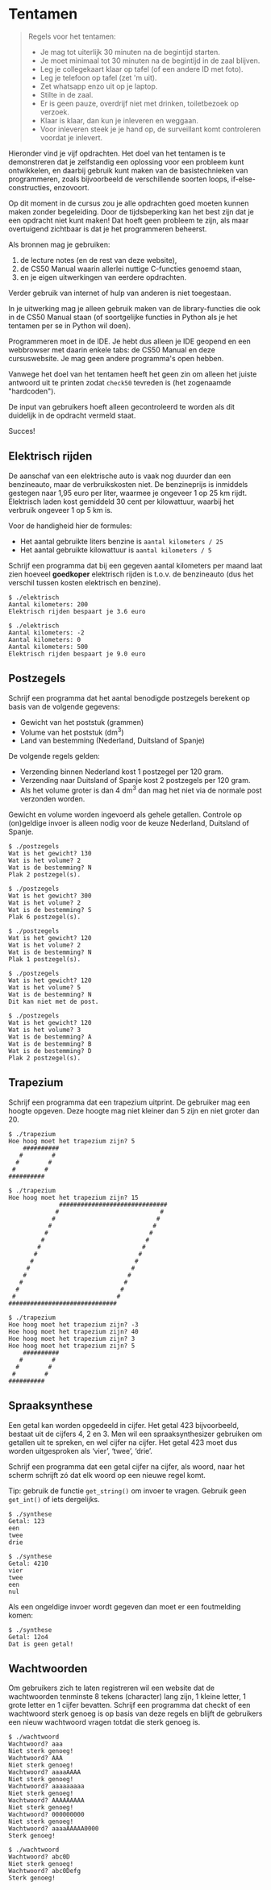 # Tentamen

> Regels voor het tentamen:
>
> - Je mag tot uiterlijk 30 minuten na de begintijd starten.
> - Je moet minimaal tot 30 minuten na de begintijd in de zaal blijven.
> - Leg je collegekaart klaar op tafel (of een andere ID met foto).
> - Leg je telefoon op tafel (zet 'm uit).
> - Zet whatsapp enzo uit op je laptop.
> - Stilte in de zaal.
> - Er is geen pauze, overdrijf niet met drinken, toiletbezoek op verzoek.
> - Klaar is klaar, dan kun je inleveren en weggaan.
> - Voor inleveren steek je je hand op, de surveillant komt controleren voordat je inlevert.

Hieronder vind je vijf opdrachten. Het doel van het tentamen is te demonstreren dat je zelfstandig een oplossing voor een probleem kunt ontwikkelen, en daarbij gebruik kunt maken van de basistechnieken van programmeren, zoals bijvoorbeeld de verschillende soorten loops, if-else-constructies, enzovoort.

Op dit moment in de cursus zou je alle opdrachten goed moeten kunnen maken zonder begeleiding. Door de tijdsbeperking kan het best zijn dat je een opdracht niet kunt maken! Dat hoeft geen probleem te zijn, als maar overtuigend zichtbaar is dat je het programmeren beheerst.

Als bronnen mag je gebruiken:

1. de lecture notes (en de rest van deze website),
2. de CS50 Manual waarin allerlei nuttige C-functies genoemd staan,
3. en je eigen uitwerkingen van eerdere opdrachten.

Verder gebruik van internet of hulp van anderen is niet toegestaan.

In je uitwerking mag je alleen gebruik maken van de library-functies die ook in de CS50 Manual staan (of soortgelijke functies in Python als je het tentamen per se in Python wil doen).

Programmeren moet in de IDE. Je hebt dus alleen je IDE geopend en een webbrowser met daarin enkele tabs: de CS50 Manual en deze cursuswebsite. Je mag geen andere programma's open hebben.

Vanwege het doel van het tentamen heeft het geen zin om alleen het juiste antwoord uit te printen zodat `check50` tevreden is (het zogenaamde "hardcoden").

De input van gebruikers hoeft alleen gecontroleerd te worden als dit duidelijk in de opdracht vermeld staat.

Succes!

## Elektrisch rijden

De aanschaf van een elektrische auto is vaak nog duurder dan een benzineauto, maar de verbruikskosten niet. De benzineprijs is inmiddels gestegen naar 1,95 euro per liter, waarmee je ongeveer 1 op 25 km rijdt. Elektrisch laden kost gemiddeld 30 cent per kilowattuur, waarbij het verbruik ongeveer 1 op 5 km is.

Voor de handigheid hier de formules:

- Het aantal gebruikte liters benzine is `aantal kilometers / 25`
- Het aantal gebruikte kilowattuur is `aantal kilometers / 5`

Schrijf een programma dat bij een gegeven aantal kilometers per maand laat zien hoeveel **goedkoper** elektrisch rijden is t.o.v. de benzineauto (dus het verschil tussen kosten elektrisch en benzine).

    $ ./elektrisch
    Aantal kilometers: 200
    Elektrisch rijden bespaart je 3.6 euro

    $ ./elektrisch
    Aantal kilometers: -2
    Aantal kilometers: 0
    Aantal kilometers: 500
    Elektrisch rijden bespaart je 9.0 euro

## Postzegels

Schrijf een programma dat het aantal benodigde postzegels berekent op basis van de volgende gegevens:

- Gewicht van het poststuk (grammen)
- Volume van het poststuk (dm<sup>3</sup>)
- Land van bestemming (Nederland, Duitsland of Spanje)

De volgende regels gelden:

- Verzending binnen Nederland kost 1 postzegel per 120 gram.
- Verzending naar Duitsland of Spanje kost 2 postzegels per 120 gram.
- Als het volume groter is dan 4 dm<sup>3</sup> dan mag het niet via de normale post verzonden worden.

Gewicht en volume worden ingevoerd als gehele getallen.
Controle op (on)geldige invoer is alleen nodig voor de keuze Nederland, Duitsland of Spanje.

    $ ./postzegels
    Wat is het gewicht? 130
    Wat is het volume? 2
    Wat is de bestemming? N
    Plak 2 postzegel(s).

    $ ./postzegels
    Wat is het gewicht? 300
    Wat is het volume? 2
    Wat is de bestemming? S
    Plak 6 postzegel(s).

    $ ./postzegels
    Wat is het gewicht? 120
    Wat is het volume? 2
    Wat is de bestemming? N
    Plak 1 postzegel(s).

    $ ./postzegels
    Wat is het gewicht? 120
    Wat is het volume? 5
    Wat is de bestemming? N
    Dit kan niet met de post.

    $ ./postzegels
    Wat is het gewicht? 120
    Wat is het volume? 3
    Wat is de bestemming? A
    Wat is de bestemming? B
    Wat is de bestemming? D
    Plak 2 postzegel(s).

## Trapezium

Schrijf een programma dat een trapezium uitprint. De gebruiker mag een hoogte opgeven. Deze hoogte mag niet kleiner dan 5 zijn en niet groter dan 20.

    $ ./trapezium
    Hoe hoog moet het trapezium zijn? 5
        ##########
       #        #
      #        #
     #        #
    ##########

    $ ./trapezium
    Hoe hoog moet het trapezium zijn? 15
                  ##############################
                 #                            #
                #                            #
               #                            #
              #                            #
             #                            #
            #                            #
           #                            #
          #                            #
         #                            #
        #                            #
       #                            #
      #                            #
     #                            #
    ##############################

    $ ./trapezium
    Hoe hoog moet het trapezium zijn? -3
    Hoe hoog moet het trapezium zijn? 40
    Hoe hoog moet het trapezium zijn? 3
    Hoe hoog moet het trapezium zijn? 5
        ##########
       #        #
      #        #
     #        #
    ##########

## Spraaksynthese

Een getal kan worden opgedeeld in cijfer. Het getal 423 bijvoorbeeld, bestaat uit de cijfers 4, 2 en 3. Men wil een spraaksynthesizer gebruiken om getallen uit te spreken, en wel cijfer na cijfer. Het getal 423 moet dus worden uitgesproken als ‘vier’, ‘twee’, ‘drie’.

Schrijf een programma dat een getal cijfer na cijfer, als woord, naar het scherm schrijft zó dat elk woord op een nieuwe regel komt.

Tip: gebruik de functie `get_string()` om invoer te vragen. Gebruik geen `get_int()` of iets dergelijks.

    $ ./synthese
    Getal: 123
    een
    twee
    drie

    $ ./synthese
    Getal: 4210
    vier
    twee
    een
    nul

Als een ongeldige invoer wordt gegeven dan moet er een foutmelding komen:

    $ ./synthese
    Getal: 12o4
    Dat is geen getal!

## Wachtwoorden

Om gebruikers zich te laten registreren wil een website dat de wachtwoorden tenminste 8 tekens (character) lang zijn, 1 kleine letter, 1 grote letter en 1 cijfer bevatten. Schrijf een programma dat checkt of een wachtwoord sterk genoeg is op basis van deze regels en blijft de gebruikers een nieuw wachtwoord vragen totdat die sterk genoeg is.

    $ ./wachtwoord
    Wachtwoord? aaa
    Niet sterk genoeg!
    Wachtwoord? AAA
    Niet sterk genoeg!
    Wachtwoord? aaaaAAAA
    Niet sterk genoeg!
    Wachtwoord? aaaaaaaaa
    Niet sterk genoeg!
    Wachtwoord? AAAAAAAAA
    Niet sterk genoeg!
    Wachtwoord? 000000000
    Niet sterk genoeg!
    Wachtwoord? aaaaAAAAA0000
    Sterk genoeg!

    $ ./wachtwoord
    Wachtwoord? abc0D
    Niet sterk genoeg!
    Wachtwoord? abc0Defg
    Sterk genoeg!
